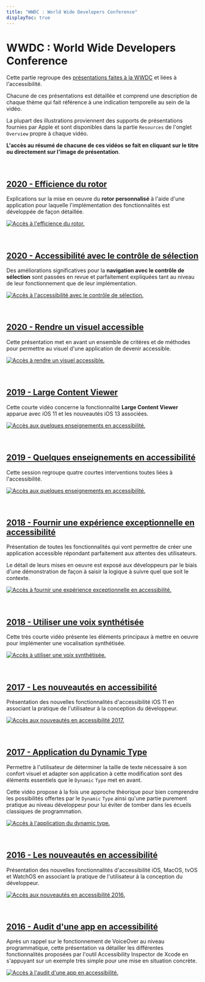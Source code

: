 ```yaml
---
title: "WWDC : World Wide Developers Conference"
displayToc: true
---
```


# WWDC : World Wide Developers Conference

Cette partie regroupe des [présentations faites à la WWDC](https://developer.apple.com/videos/) et liées à l'accessibilité.

Chacune de ces présentations est détaillée et comprend une description de chaque thème qui fait référence à une indication temporelle au sein de la vidéo.

La plupart des illustrations proviennent des supports de présentations fournies par Apple et sont disponibles dans la partie `Resources` de l'onglet `Overview` propre à chaque vidéo.

**L'accès au résumé de chacune de ces vidéos se fait en cliquant sur le titre ou directement sur l'image de présentation**.
<br><br><br>

## [2020 - Efficience du rotor](2020/116/)
Explications sur la mise en oeuvre du **rotor personnalisé** à l'aide d'une application pour laquelle l'implémentation des fonctionnalités est développée de façon détaillée.
<a href="2020/116/">
    
![Accès à l'efficience du rotor.](../../images/iOSdev/wwdc20-116.png)
<br><br><br>

## [2020 - Accessibilité avec le contrôle de sélection](2020/019/)
Des améliorations significatives pour la **navigation avec le contrôle de sélection** sont passées en revue et parfaitement expliquées tant au niveau de leur fonctionnement que de leur implémentation.
<a href="2020/019/">
    
![Accès à l'accessibilité avec le contrôle de sélection.](../../images/iOSdev/wwdc20-019.png)
</br></br></br>

## [2020 - Rendre un visuel accessible](2020/020/)
Cette présentation met en avant un ensemble de critères et de méthodes pour permettre au visuel d'une application de devenir accessible.
<a href="2020/020/">
    
![Accès à rendre un visuel accessible.](../../images/iOSdev/wwdc20-020.png)
</br></br></br>

## [2019 - Large Content Viewer](2019/261/)
Cette courte vidéo concerne la fonctionnalité **Large Content Viewer** apparue avec iOS 11 et les nouveautés iOS 13 associées.
<a href="2019/261/">
    
![Accès aux quelques enseignements en accessibilité.](../../images/iOSdev/wwdc19-261.png)
<br><br><br>

## [2019 - Quelques enseignements en accessibilité](2019/)
Cette session regroupe quatre courtes interventions toutes liées à l'accessibilité.
<a href="2019/">
    
![Accès aux quelques enseignements en accessibilité.](../../images/iOSdev/wwdc19-000.png)
<br><br><br>

## [2018 - Fournir une expérience exceptionnelle en accessibilité](2018/230/)
Présentation de toutes les fonctionnalités qui vont permettre de créer une application accessible répondant parfaitement aux attentes des utilisateurs.

Le détail de leurs mises en oeuvre est exposé aux développeurs par le biais d'une démonstration de façon à saisir la logique à suivre quel que soit le contexte.
<a href="2018/230/">
    
![Accès à fournir une expérience exceptionnelle en accessibilité.](../../images/iOSdev/wwdc18-230.png)
<br><br><br>
    
## [2018 - Utiliser une voix synthétisée](2018/236/)
Cette très courte vidéo présente les éléments principaux à mettre en oeuvre pour implémenter une vocalisation synthétisée.
<a href="2018/236/">
    
![Accès à utiliser une voix synthétisée.](../../images/iOSdev/wwdc18-236.png)
<br><br><br>
    
## [2017 - Les nouveautés en accessibilité](2017/215/)
Présentation des nouvelles fonctionnalités d'accessibilité iOS 11 en associant la pratique de l'utilisateur à la conception du développeur.
<a href="2017/215/">
    
![Accès aux nouveautés en accessibilité 2017.](../../images/iOSdev/wwdc17-215.png)
<br><br><br>

## [2017 - Application du Dynamic Type](2017/245/)
Permettre à l'utilisateur de déterminer la taille de texte nécessaire à son confort visuel et adapter son application à cette modification sont des éléments essentiels que le `Dynamic`&nbsp;`Type` met en avant.

Cette vidéo propose à la fois une approche théorique pour bien comprendre les possibilités offertes par le `Dynamic`&nbsp;`Type` ainsi qu'une partie purement pratique au niveau développeur pour lui éviter de tomber dans les écueils classiques de programmation.
<a href="2017/245/">
    
![Accès à l'application du dynamic type.](../../images/iOSdev/wwdc17-245.png)
<br><br><br>

## [2016 - Les nouveautés en accessibilité](2016/202/)
Présentation des nouvelles fonctionnalités d'accessibilité iOS, MacOS, tvOS et WatchOS en associant la pratique de l'utilisateur à la conception du développeur.
<a href="2016/202/">
    
![Accès aux nouveautés en accessibilité 2016.](../../images/iOSdev/wwdc16-202.png)
<br><br><br>
    
## [2016 - Audit d'une app en accessibilité](2016/407/)
Après un rappel sur le fonctionnement de <span lang="en">VoiceOver</span> au niveau programmatique, cette présentation va détailler les différentes fonctionnalités proposées par l'outil <span lang="en">Accessibility Inspector</span> de Xcode en s'appuyant sur un exemple très simple pour une mise en situation concrète.
<a href="2016/407/">
    
![Accès à l'audit d'une app en accessibilité.](../../images/iOSdev/wwdc16-407.png)
